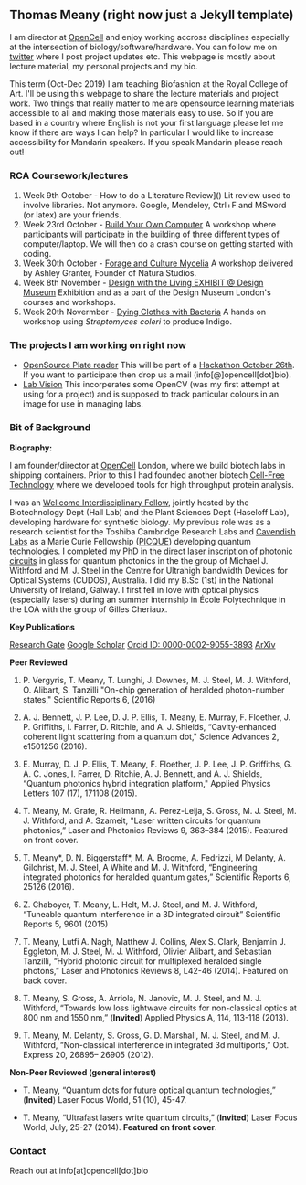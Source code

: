 ## Thomas Meany (right now just a Jekyll template)

I am director at [OpenCell](https://opencell.bio) and enjoy working accross disciplines especially at the intersection of biology/software/hardware. You can follow me on [twitter](https://twitter.com/tomopencell) where I post project updates etc. This webpage is mostly about lecture material, my personal projects and my bio. 

This term (Oct-Dec 2019) I am teaching Biofashion at the Royal College of Art. I'll be using this webpage to share the lecture materials and project work. Two things that really matter to me are opensource learning materials accessible to all and making those materials easy to use. So if you are based in a country where English is not your first language please let me know if there are ways I can help? In particular I would like to increase accessibility for Mandarin speakers. If you speak Mandarin please reach out!

### RCA Coursework/lectures
1. Week 9th October - How to do a Literature Review]()
Lit review used to involve libraries. Not anymore. Google, Mendeley, Ctrl+F and MSword (or latex) are your friends.  
2. Week 23rd October - [Build Your Own Computer](https://github.com/tmopencell/diycomputer)
A workshop where participants will participate in the building of three different types of computer/laptop. We will then do a crash course on getting started with coding. 
3. Week 30th October - [Forage and Culture Mycelia](https://www.instagram.com/natura_studios/?hl=en)
A workshop delivered by Ashley Granter, Founder of Natura Studios. 
4. Week 8th November - [Design with the Living EXHIBIT @ Design Museum](https://designmuseum.org/whats-on/talks-courses-and-workshops/design-with-the-living)
Exhibition and as a part of the Design Museum London's courses and workshops.
5. Week 20th Novermber - [Dying Clothes with Bacteria]()
A hands on workshop using _Streptomyces coleri_ to produce Indigo. 

### The projects I am working on right now 
- [OpenSource Plate reader](https://github.com/tmopencell/OSP)
This will be part of a [Hackathon October 26th](https://www.opencell.bio/biohack-here-now). If you want to participate then drop us a mail (info[@]opencell[dot]bio). 
- [Lab Vision](https://github.com/tmopencell/labvision)
This incorperates some OpenCV (was my first attempt at using for a project) and is supposed to track particular colours in an image for use in managing labs.  

### Bit of Background

**Biography:**

I am founder/director at [OpenCell](https://opencell.bio) London, where we build biotech labs in shipping containers. Prior to this I had founded another biotech [Cell-Free Technology](https://cell-free.tech) where we developed tools for high throughput protein analysis. 

I was an [Wellcome Interdisciplinary Fellow](https://www.synbio.cam.ac.uk/directory/tdm34), jointly hosted by the Biotechnology Dept (Hall Lab) and the Plant Sciences Dept (Haseloff Lab), developing hardware for synthetic biology. My previous role was as a research scientist for the Toshiba Cambridge Research Labs and [Cavendish Labs](https://www.sp.phy.cam.ac.uk/directory/thomas-david-meany) as a Marie Curie Fellowship ([PICQUE](http://www.picque.eu/thomas-meany-er5/)) developing quantum technologies. I completed my PhD in the [direct laser inscription of photonic circuits](https://youtu.be/I-yKke2cOcQ) in glass for quantum photonics in the the group of Michael J. Withford and M. J. Steel in the Centre for Ultrahigh bandwidth Devices for Optical Systems (CUDOS), Australia. I did my B.Sc (1st) in the National University of Ireland, Galway. I first fell in love with optical physics (especially lasers) during an summer internship in École Polytechnique in the LOA with the group of Gilles Cheriaux.  

**Key Publications**

[Research Gate](http://www.researchgate.net/profile/Thomas_Meany)   [Google Scholar](http://scholar.google.co.uk/citations?user=nrqjUCkAAAAJ&hl=en)   [Orcid ID: 0000-0002-9055-3893](http://www.orcid.org/0000-0002-9055-3893)   [ArXiv](http://arxiv.org/find/quant-ph/1/au:+Meany_T/0/1/0/all/0/1)

**Peer Reviewed**

1. P. Vergyris, T. Meany, T. Lunghi, J. Downes, M. J. Steel, M. J. Withford, O. Alibart, S. Tanzilli "On-chip generation of heralded photon-number states," Scientific Reports 6, (2016)

2. A. J. Bennett, J. P. Lee, D. J. P. Ellis, T. Meany, E. Murray, F. Floether,  J. P. Griffiths, I. Farrer, D. Ritchie, and A. J. Shields, “Cavity-enhanced coherent light scattering from a quantum dot," Science Advances 2, e1501256 (2016).

3. E. Murray, D. J. P. Ellis, T. Meany, F. Floether, J. P. Lee, J. P. Griffiths, G. A. C. Jones, I. Farrer, D. Ritchie, A. J. Bennett, and A. J. Shields, “Quantum photonics hybrid integration platform," Applied Physics Letters 107 (17), 171108 (2015).

4. T. Meany, M. Grafe, R. Heilmann, A. Perez-Leija, S. Gross, M. J. Steel, M. J. Withford, and A. Szameit, "Laser written circuits for quantum photonics,” Laser and Photonics Reviews 9, 363–384 (2015). Featured on front cover.

5. T. Meany*, D. N. Biggerstaff*, M. A. Broome, A. Fedrizzi, M Delanty, A. Gilchrist, M. J. Steel, A White and M. J. Withford, “Engineering integrated photonics for heralded quantum gates,” Scientific Reports 6, 25126 (2016).

6. Z. Chaboyer, T. Meany, L. Helt, M. J. Steel, and M. J. Withford, “Tuneable quantum interference in a 3D integrated circuit” Scientific Reports 5, 9601 (2015)

7. T. Meany, Lutfi A. Nagh, Matthew J. Collins, Alex S. Clark, Benjamin J. Eggleton, M. J. Steel, M. J. Withford, Olivier Alibart, and Sebastian Tanzilli, “Hybrid photonic circuit for multiplexed heralded single photons,” Laser and Photonics Reviews 8, L42-46 (2014). Featured on back cover.

8. T. Meany, S. Gross, A. Arriola, N. Janovic, M. J. Steel, and M. J. Withford, “Towards low loss lightwave circuits for non-classical optics at 800 nm and 1550 nm,” (**Invited**) Applied Physics A, 114, 113-118 (2013).

9. T. Meany, M. Delanty, S. Gross, G. D. Marshall, M. J. Steel, and M. J. Withford, “Non-classical interference in integrated 3d multiports,” Opt. Express 20, 26895– 26905 (2012).

**Non-Peer Reviewed (general interest)**

- T. Meany, “Quantum dots for future optical quantum technologies,” (**Invited**) Laser Focus World, 51 (10), 45-47. 

- T. Meany, “Ultrafast lasers write quantum circuits,” (**Invited**) Laser Focus World, July, 25-27 (2014). **Featured on front cover**. 

### Contact

Reach out at info[at]opencell[dot]bio
